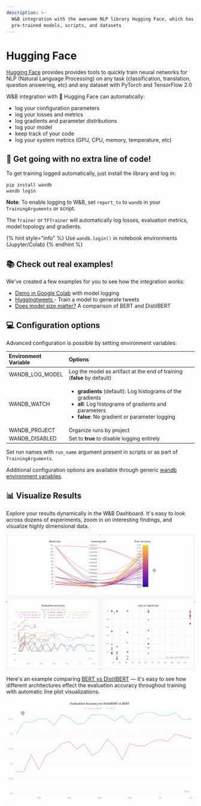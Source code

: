 ```yaml
---
description: >-
  W&B integration with the awesome NLP library Hugging Face, which has
  pre-trained models, scripts, and datasets
---
```


# Hugging Face

[Hugging Face](https://huggingface.co/) provides provides tools to quickly train neural networks for NLP \(Natural Language Processing\) on any task \(classification, translation, question answering, etc\) and any dataset with PyTorch and TensorFlow 2.0

W&B integration with 🤗 Hugging Face can automatically:

* log your configuration parameters
* log your losses and metrics
* log gradients and parameter distributions
* log your model
* keep track of your code
* log your system metrics \(GPU, CPU, memory, temperature, etc\)

## 🤗 Get going with no extra line of code!

To get training logged automatically, just install the library and log in:

```text
pip install wandb
wandb login
```

**Note**: To enable logging to W&B, set `report_to` to `wandb` in your `TrainingArguments` or script.

The `Trainer` or `TFTrainer` will automatically log losses, evaluation metrics, model topology and gradients.

{% hint style="info" %}
Use `wandb.login()` in notebook environments \(Jupyter/Colab\)
{% endhint %}

## 📚 Check out real examples!

We've created a few examples for you to see how the integration works:

* [Demo in Google Colab](http://wandb.me/hf) with model logging
* [Huggingtweets ](https://wandb.ai/wandb/huggingtweets/reports/HuggingTweets-Train-a-Model-to-Generate-Tweets--VmlldzoxMTY5MjI)- Train a model to generate tweets
* [Does model size matter?](https://app.wandb.ai/jack-morris/david-vs-goliath/reports/Does-model-size-matter%3F-A-comparison-of-BERT-and-DistilBERT--VmlldzoxMDUxNzU) A comparison of BERT and DistilBERT

## 💻 Configuration options

Advanced configuration is possible by setting environment variables:

<table>
  <thead>
    <tr>
      <th style="text-align:left">Environment Variable</th>
      <th style="text-align:left">Options</th>
    </tr>
  </thead>
  <tbody>
    <tr>
      <td style="text-align:left">WANDB_LOG_MODEL</td>
      <td style="text-align:left">Log the model as artifact at the end of training (<b>false</b> by default)</td>
    </tr>
    <tr>
      <td style="text-align:left">WANDB_WATCH</td>
      <td style="text-align:left">
        <ul>
          <li><b>gradients</b> (default): Log histograms of the gradients</li>
          <li><b>all</b>: Log histograms of gradients and parameters</li>
          <li><b>false</b>: No gradient or parameter logging</li>
        </ul>
      </td>
    </tr>
    <tr>
      <td style="text-align:left">WANDB_PROJECT</td>
      <td style="text-align:left">Organize runs by project</td>
    </tr>
    <tr>
      <td style="text-align:left">WANDB_DISABLED</td>
      <td style="text-align:left">Set to <b>true</b> to disable logging entirely</td>
    </tr>
  </tbody>
</table>

Set run names with `run_name` argument present in scripts or as part of `TrainingArguments`.

Additional configuration options are available through generic [wandb environment variables](https://docs.wandb.com/library/environment-variables).

## 📊 Visualize Results

Explore your results dynamically in the W&B Dashboard. It's easy to look across dozens of experiments, zoom in on interesting findings, and visualize highly dimensional data.

![](../.gitbook/assets/hf-gif-15%20%282%29%20%282%29%20%283%29%20%283%29%20%283%29.gif)

Here's an example comparing [BERT vs DistilBERT](https://app.wandb.ai/jack-morris/david-vs-goliath/reports/Does-model-size-matter%3F-Comparing-BERT-and-DistilBERT-using-Sweeps--VmlldzoxMDUxNzU) — it's easy to see how different architectures effect the evaluation accuracy throughout training with automatic line plot visualizations.

![](../.gitbook/assets/gif-for-comparing-bert.gif)

